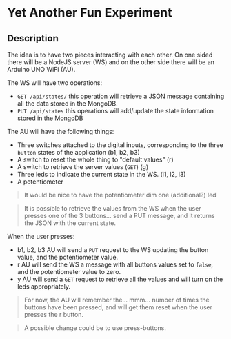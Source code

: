 # Yet Another Fun Experiment

## Description

The idea is to have two pieces interacting with each other. On one sided there will be a NodeJS server (WS) and on the other side there will be an Arduino UNO WiFi (AU).

The WS will have two operations:
* `GET /api/states/` this operation will retrieve a JSON message containing all the data stored in the MongoDB.
* `PUT /api/states` this operations will add/update the state information stored in the MongoDB

The AU will have the following things:
- Three switches attached to the digital inputs, corresponding to the three `button` states of the application (b1, b2, b3)
- A switch to reset the whole thing to "default values" (r)
- A switch to retrieve the server values (`GET`) (g)
- Three leds to indicate the current state in the WS. (l1, l2, l3)
- A potentiometer

> It would be nice to have the potentiometer dim one (additional?) led

> It is possible to retrieve the values from the WS when the user presses one of the 3 buttons... send a PUT message, and it returns the JSON with the current state.

When the user presses:
* b1, b2, b3 AU will send a `PUT` request to the WS updating the button value, and the potentiometer value.
* r AU will send the WS a message with all buttons values set to `false`, and the potentiometer value to zero.
* y AU will send a `GET` request to retrieve all the values and will turn on the leds appropriately.

> For now, the AU will remember the... mmm... number of times the buttons have been pressed, and will get them reset when the user presses the r button.


> A possible change could be to use press-buttons.
